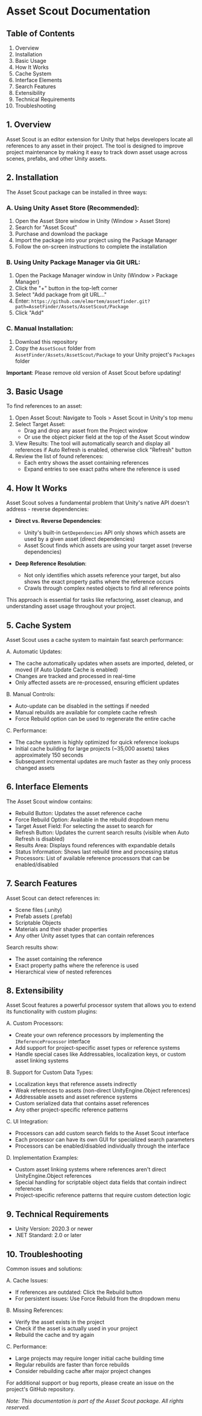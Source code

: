 # Asset Scout Documentation

## Table of Contents
1. Overview
2. Installation
3. Basic Usage
4. How It Works
5. Cache System
6. Interface Elements
7. Search Features
8. Extensibility
9. Technical Requirements
10. Troubleshooting

## 1. Overview
Asset Scout is an editor extension for Unity that helps developers locate all references to any asset in their project. The tool is designed to improve project maintenance by making it easy to track down asset usage across scenes, prefabs, and other Unity assets.

## 2. Installation
The Asset Scout package can be installed in three ways:

### A. Using Unity Asset Store (Recommended):
1. Open the Asset Store window in Unity (Window > Asset Store)
2. Search for "Asset Scout"
3. Purchase and download the package
4. Import the package into your project using the Package Manager
5. Follow the on-screen instructions to complete the installation

### B. Using Unity Package Manager via Git URL:
1. Open the Package Manager window in Unity (Window > Package Manager)
2. Click the "+" button in the top-left corner
3. Select "Add package from git URL..."
4. Enter: `https://github.com/elmortem/assetfinder.git?path=AssetFinder/Assets/AssetScout/Package`
5. Click "Add"

### C. Manual Installation:
1. Download this repository
2. Copy the `AssetScout` folder from `AssetFinder/Assets/AssetScout/Package` to your Unity project's `Packages` folder

**Important**: Please remove old version of Asset Scout before updating!

## 3. Basic Usage
To find references to an asset:
1. Open Asset Scout: Navigate to Tools > Asset Scout in Unity's top menu
2. Select Target Asset:
   - Drag and drop any asset from the Project window
   - Or use the object picker field at the top of the Asset Scout window
3. View Results: The tool will automatically search and display all references if Auto Refresh is enabled, otherwise click "Refresh" button
4. Review the list of found references:
   - Each entry shows the asset containing references
   - Expand entries to see exact paths where the reference is used

## 4. How It Works
Asset Scout solves a fundamental problem that Unity's native API doesn't address - reverse dependencies:

- **Direct vs. Reverse Dependencies**: 
  - Unity's built-in `GetDependencies` API only shows which assets are used by a given asset (direct dependencies)
  - Asset Scout finds which assets are using your target asset (reverse dependencies)

- **Deep Reference Resolution**:
  - Not only identifies which assets reference your target, but also shows the exact property paths where the reference occurs
  - Crawls through complex nested objects to find all reference points

This approach is essential for tasks like refactoring, asset cleanup, and understanding asset usage throughout your project.

## 5. Cache System
Asset Scout uses a cache system to maintain fast search performance:

A. Automatic Updates:
- The cache automatically updates when assets are imported, deleted, or moved (if Auto Update Cache is enabled)
- Changes are tracked and processed in real-time
- Only affected assets are re-processed, ensuring efficient updates

B. Manual Controls:
- Auto-update can be disabled in the settings if needed
- Manual rebuilds are available for complete cache refresh
- Force Rebuild option can be used to regenerate the entire cache

C. Performance:
- The cache system is highly optimized for quick reference lookups
- Initial cache building for large projects (~35,000 assets) takes approximately 150 seconds
- Subsequent incremental updates are much faster as they only process changed assets

## 6. Interface Elements
The Asset Scout window contains:
- Rebuild Button: Updates the asset reference cache
- Force Rebuild Option: Available in the rebuild dropdown menu
- Target Asset Field: For selecting the asset to search for
- Refresh Button: Updates the current search results (visible when Auto Refresh is disabled)
- Results Area: Displays found references with expandable details
- Status Information: Shows last rebuild time and processing status
- Processors: List of available reference processors that can be enabled/disabled

## 7. Search Features
Asset Scout can detect references in:
- Scene files (.unity)
- Prefab assets (.prefab)
- Scriptable Objects
- Materials and their shader properties
- Any other Unity asset types that can contain references

Search results show:
- The asset containing the reference
- Exact property paths where the reference is used
- Hierarchical view of nested references

## 8. Extensibility
Asset Scout features a powerful processor system that allows you to extend its functionality with custom plugins:

A. Custom Processors:
- Create your own reference processors by implementing the `IReferenceProcessor` interface
- Add support for project-specific asset types or reference systems
- Handle special cases like Addressables, localization keys, or custom asset linking systems

B. Support for Custom Data Types:
- Localization keys that reference assets indirectly
- Weak references to assets (non-direct UnityEngine.Object references)
- Addressable assets and asset reference systems
- Custom serialized data that contains asset references
- Any other project-specific reference patterns

C. UI Integration:
- Processors can add custom search fields to the Asset Scout interface
- Each processor can have its own GUI for specialized search parameters
- Processors can be enabled/disabled individually through the interface

D. Implementation Examples:
- Custom asset linking systems where references aren't direct UnityEngine.Object references
- Special handling for scriptable object data fields that contain indirect references
- Project-specific reference patterns that require custom detection logic

## 9. Technical Requirements
- Unity Version: 2020.3 or newer
- .NET Standard: 2.0 or later

## 10. Troubleshooting
Common issues and solutions:

A. Cache Issues:
- If references are outdated: Click the Rebuild button
- For persistent issues: Use Force Rebuild from the dropdown menu

B. Missing References:
- Verify the asset exists in the project
- Check if the asset is actually used in your project
- Rebuild the cache and try again

C. Performance:
- Large projects may require longer initial cache building time
- Regular rebuilds are faster than force rebuilds
- Consider rebuilding cache after major project changes

For additional support or bug reports, please create an issue on the project's GitHub repository.

*Note: This documentation is part of the Asset Scout package. All rights reserved.*
